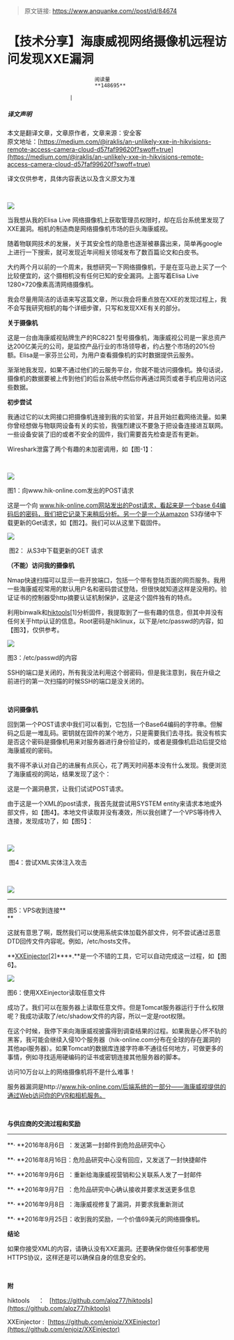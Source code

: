 > 原文链接: https://www.anquanke.com//post/id/84674 


# 【技术分享】海康威视网络摄像机远程访问发现XXE漏洞


                                阅读量   
                                **148695**
                            
                        |
                        
                                                                                    



##### 译文声明

本文是翻译文章，文章原作者，文章来源：安全客
                                <br>原文地址：[https://medium.com/@iraklis/an-unlikely-xxe-in-hikvisions-remote-access-camera-cloud-d57faf99620f?swoff=true](https://medium.com/@iraklis/an-unlikely-xxe-in-hikvisions-remote-access-camera-cloud-d57faf99620f?swoff=true)

译文仅供参考，具体内容表达以及含义原文为准

<br style="text-align: left">

[![](https://p5.ssl.qhimg.com/t01bb7cb6463e6983c5.png)](https://p5.ssl.qhimg.com/t01bb7cb6463e6983c5.png)



当我想从我的Elisa Live 网络摄像机上获取管理员权限时，却在后台系统里发现了XXE漏洞。相机的制造商是网络摄像机市场的巨头海康威视。

随着物联网技术的发展，关于其安全性的隐患也逐渐被暴露出来，简单再google上进行一下搜索，就可发现近年间相关领域发布了数百篇论文和白皮书。

大约两个月以前的一个周末，我想研究一下网络摄像机，于是在亚马逊上买了一个比较便宜的，这个摄相机没有任何已知的安全漏洞。上面写着Elisa Live 1280×720像素高清网络摄像机。

我会尽量用简洁的话语来写这篇文章，所以我会将重点放在XXE的发现过程上，我不会写我研究相机的每个详细步骤，只写和发现XXE有关的部分。

**关于摄像机**

这是一台由海康威视贴牌生产的RC8221 型号摄像机，海康威视公司是一家总资产达200亿美元的公司，是监控产品行业的市场领导者，约占整个市场的20%份额。Elisa是一家芬兰公司，为用户查看摄像机的实时数据提供云服务。

渐渐地我发现，如果不通过他们的云服务平台，你就不能访问摄像机。换句话说，摄像机的数据要被上传到他们的后台系统中然后你再通过网页或者手机应用访问这些数据。

**初步尝试**

我通过它的以太网接口把摄像机连接到我的实验室，并且开始拦截网络流量。如果你曾经想做与物联网设备有关的实验，我强烈建议不要急于把设备连接进互联网。一些设备安装了旧的或者不安全的固件，我们需要首先检查是否有更新。

Wireshark泄露了两个有趣的未加密调用，如【图-1】：

 

[![](https://p3.ssl.qhimg.com/t01d581ecb29891284b.png)](https://p3.ssl.qhimg.com/t01d581ecb29891284b.png)



图1：向www.hik-online.com发出的POST请求

这是一个向 www.hik-online.com网站发出的Post请求，看起来是一个base 64编码后的密码，我们把它记录下来稍后分析。另一个是一个从amazon S3存储中下载更新的Get请求，如【图2】。我们可以从这里下载固件。

[![](https://p1.ssl.qhimg.com/t0132f5e88553ccf42c.png)](https://p1.ssl.qhimg.com/t0132f5e88553ccf42c.png)

 图2： 从S3中下载更新的GET 请求

**（不能）访问我的摄像机**

Nmap快速扫描可以显示一些开放端口，包括一个带有登陆页面的网页服务。我用一些海康威视常用的默认用户名和密码尝试登陆，但很快就知道这样是没用的。验证证书的控制器受http摘要认证机制保护，这是这个固件独有的特点。

利用binwalk和[hiktools](https://github.com/aloz77/hiktools)[1]分析固件，我提取到了一些有趣的信息，但其中并没有任何关于http认证的信息。Root密码是hiklinux，以下是/etc/passwd的内容，如【图3】，仅供参考。



[![](https://p1.ssl.qhimg.com/t018ba6baf6439fe8cb.png)](https://p1.ssl.qhimg.com/t018ba6baf6439fe8cb.png)

图3：/etc/passwd的内容 



SSH的端口是关闭的，所有我没法利用这个弱密码，但是我注意到，我在升级之前进行的第一次扫描的时候SSH的端口是没关闭的。<br style="text-align: left">

<br style="text-align: left">

**访问摄像机**

回到第一个POST请求中我们可以看到，它包括一个Base64编码的字符串。但解码之后是一堆乱码。密钥就在固件的某个地方，只是需要我们去寻找。我没有核实是否这个密码是摄像机用来对服务器进行身份验证的，或者是摄像机启动后提交给海康威视的密码。

我不得不承认对自己的进展有点灰心，花了两天时间基本没有什么发现。我便浏览了海康威视的网站，结果发现了这个：



这是一个漏洞悬赏，让我们试试POST请求。

由于这是一个XML的post请求，我首先就尝试用SYSTEM entity来请求本地或外部文件，如【图4】。本地文件读取并没有凑效，所以我创建了一个VPS等待传入连接，发现成功了，如【图5】：

 

[![](https://p4.ssl.qhimg.com/t0102f6a8bb15a1d70b.png)](https://p4.ssl.qhimg.com/t0102f6a8bb15a1d70b.png)

 图4：尝试XML实体注入攻击<br>

<br style="text-align: left">

[![](https://p0.ssl.qhimg.com/t015f731844f49fd9e0.png)](https://p0.ssl.qhimg.com/t015f731844f49fd9e0.png)

****

图5：VPS收到连接**<br style="text-align: left">**

这就有意思了啊，既然我们可以使用系统实体加载外部文件，何不尝试通过恶意DTD回传文件内容呢。例如，/etc/hosts文件。

**[XXEinjector](https://github.com/enjoiz/XXEinjector)[2]****.**是一个不错的工具，它可以自动完成这一过程，如【图6】。

[![](https://p4.ssl.qhimg.com/t0173f64c56ce1ca503.png)](https://p4.ssl.qhimg.com/t0173f64c56ce1ca503.png)

图6：使用XXEinjector读取任意文件<br>

成功了。我们可以在服务器上读取任意文件。但是Tomcat服务器运行于什么权限呢？我成功读取了/etc/shadow文件的内容，所以一定是root权限。

在这个时候，我停下来向海康威视披露得到调查结果的过程。如果我是心怀不轨的黑客，我可能会继续入侵10个服务器（hik-online.com分布在全球的存在漏洞的其他api服务器）。如果Tomcat的数据库连接字符串不通往任何地方，可做更多的事情，例如寻找适用硬编码的证书或密钥连接其他服务器的脚本。

访问10万台以上的网络摄像机将不是什么难事！

服务器漏洞是http://www.hik-online.com/后端系统的一部分——海康威视提供的通过Web访问你的PVR和相机服务。

 

**与供应商的交流过程和奖励**

****

**· **2016年8月6日  ：发送第一封邮件到危险品研究中心

**· **2016年8月16日：危险品研究中心没有回应，又发送了一封快捷邮件

**· **2016年9月6日  ：重新给海康威视营销和公关联系人发了一封邮件

**· **2016年9月7日  ：危险品研究中心确认接收并要求发送更多信息

**· **2016年9月8日  ：海康威视修复了漏洞，并要求我重新测试

**· **2016年9月25日：收到我的奖励，一个价值69美元的网络摄像机。

**结论**

如果你接受XML的内容，请确认没有XXE漏洞。还要确保你做任何事都使用HTTPS协议，这样还是可以确保自身的信息安全的。

 

**附**

hiktools     ：   [https://github.com/aloz77/hiktools](https://github.com/aloz77/hiktools) 

XXEinjector :  [https://github.com/enjoiz/XXEinjector](https://github.com/enjoiz/XXEinjector)


